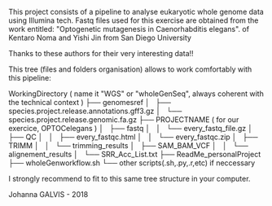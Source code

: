 This project consists of a pipeline
to analyse eukaryotic whole genome data using Illumina tech.
Fastq files used for this exercise
are obtained from the work entitled:
"Optogenetic mutagenesis in Caenorhabditis elegans".
of Kentaro Noma and Yishi Jin from San Diego University

Thanks to these authors for their very interesting data!!

This tree (files and folders organisation) allows to work comfortably with this pipeline:

WorkingDirectory ( name it "WGS" or "wholeGenSeq", always coherent with the technical context ) 
├── genomesref
│   ├── species.project.release.annotations.gff3.gz
│   └── species.project.release.genomic.fa.gz
├── PROJECTNAME ( for our exercice, OPTOCelegans )
│   ├── fastq
│   │   └── every_fastq_file.gz
│   ├── QC
│   │   ├── every_fastqc.html
│   │   └── every_fastqc.zip
│   ├── TRIMM
│   │   └── trimming_results
│   ├── SAM_BAM_VCF
│   │   └── alignement_results
│   └── SRR_Acc_List.txt
├── ReadMe_personalProject
├── wholeGenworkflow.sh
└── other scripts(.sh,.py,.r,etc) if neccessary

I strongly recommend to fit to this same tree structure in your computer.

Johanna GALVIS - 2018